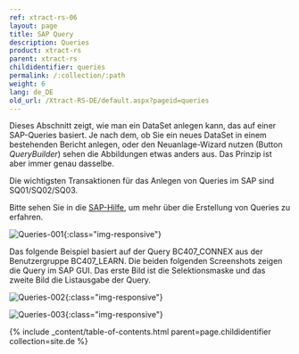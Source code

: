 ```yaml
---
ref: xtract-rs-06
layout: page
title: SAP Query
description: Queries
product: xtract-rs
parent: xtract-rs
childidentifier: queries
permalink: /:collection/:path
weight: 6
lang: de_DE
old_url: /Xtract-RS-DE/default.aspx?pageid=queries
---
```


Dieses Abschnitt zeigt, wie man ein DataSet anlegen kann, das auf einer SAP-Queries basiert. Je nach dem, ob Sie ein neues DataSet in einem bestehenden Bericht anlegen, oder den Neuanlage-Wizard nutzen (Button *QueryBuilder*) sehen die Abbildungen etwas anders aus. Das Prinzip ist aber immer genau dasselbe.

Die wichtigsten Transaktionen für das Anlegen von Queries im SAP sind SQ01/SQ02/SQ03.

Bitte sehen Sie in die [SAP-Hilfe](https://help.sap.com/viewer/), um mehr über die Erstellung von Queries zu erfahren.

![Queries-001](/img/content/Queries-001.png){:class="img-responsive"}


Das folgende Beispiel basiert auf der Query BC407_CONNEX aus der Benutzergruppe BC407_LEARN. Die beiden folgenden Screenshots zeigen die Query im SAP GUI. Das erste Bild ist die Selektionsmaske und das zweite Bild die Listausgabe der Query.

![Queries-002](/img/content/Queries-002.png){:class="img-responsive"}

![Queries-003](/img/content/Queries-003.png){:class="img-responsive"}

{% include _content/table-of-contents.html parent=page.childidentifier collection=site.de %}
